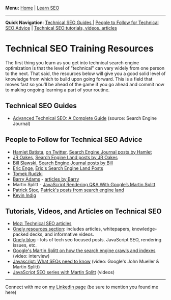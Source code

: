 <b>Menu:</b> <a href="/">Home</a> | <a href="learn-seo">Learn SEO</a>
<hr>
<strong>Quick Navigation</strong>: <a href="#technical-seo-guides">Technical SEO Guides </a> | <a href="#technical-seo-people">People to Follow for Technical SEO Advice</a> | <a href="#technical-seo-aticles-videos-tutorial">Technical SEO tutorials, videos, articles</a>

# Technical SEO Training Resources

The first thing you learn as you get into technical search engine optimization is that the level of "technical" can vary widely from one person to the next. That said, the resources below will give you a good solid level of knowledge from which to build upon going forward. This is a field that moves fast so you'll be ahead of the game if you go ahead and commit now to making ongoing learning a part of your routine. 


<h2 id="#technical-seo-guides">Technical SEO Guides</h2>

* <a href="https://www.searchenginejournal.com/technical-seo/">Advanced Technical SEO: A Complete Guide</a> (source: Search Engine Journal)


<h2 id="#technical-seo-people"> People to Follow for Technical SEO Advice</h2>

* <a href="https://g.co/kgs/PJznys">Hamlet Batista</a>, <a href="https://twitter.com/hamletbatista">on Twitter</a>, <a href="https://www.searchenginejournal.com/author/hamlet-batista/">Search Engine Journal posts by Hamlet</a>
* <a href="https://github.com/jroakes?tab=repositories">JR Oakes</a>, <a href="https://searchengineland.com/author/jr-oakes">Search Engine Land posts by JR Oakes</a>
* <a href="https://www.linkedin.com/in/slawski/">Bill Slawski</a>, <a href="https://www.searchenginejournal.com/author/bill-slawski/">Search Engine Journal posts by Bill</a>
* <a href="https://www.youtube.com/user/stonetemplecons">Eric Enge</a>, <a href="https://searchengineland.com/author/eric-enge">Eric's Search Engine Land Posts</a>
* <a href="https://twitter.com/TomekRudzki">Tomek Rudzki</a> 
* <a href="https://www.linkedin.com/in/barryadams/">Barry Adams</a> - <a href="https://searchengineland.com/author/barry-adams">articles by Barry</a>
* Martin Splitt - <a href="https://www.botify.com/blog/martin-splitt-javascript-rendering">JavaScript Rendering Q&A With Google’s Martin Splitt</a>
* <a href="https://twitter.com/patrickstox">Patrick Stox</a>, <a href="https://searchengineland.com/author/patrick-stox">Patrick's posts from search engine land</a>
* <a href="https://twitter.com/Kevin_Indig">Kevin Indig</a>


 <h2 id="#technical-seo-aticles-videos-tutorial"> Tutorials, Videos, and Articles on Technical SEO</h2>
 
 * <a href="https://moz.com/blog/category/technical-seo">Moz: Technical SEO articles</a>
 * <a href="https://www.onely.com/resources/">Onely resources section</a>: includes articles, whitepapers, knowledge-packed decks, and informative videos.
 * <a href="https://www.onely.com/blog/">Onely blog</a> - lots of tech seo focused posts. JavaScript SEO, rendering issues, etc.
 * <a href="https://youtu.be/7J-8Y529-WE">Google's Martin Splitt on how the search engine crawls and indexes</a> (video: interview)
 * <a href="https://youtu.be/GdCBkX5mm2U">Javascript: What SEOs need to know</a> (video: Google's John Mueller & Martin Splitt)
 * <a href="https://www.youtube.com/playlist?list=PLKoqnv2vTMUPOalM1zuWDP9OQl851WMM9">JavaScript SEO series with Martin Splitt</a> (videos)

<hr>
Connect with me on <a href="https://www.linkedin.com/in/joshhinds">my LinkedIn page</a> (be sure to mention you found me here)
